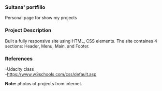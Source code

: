 
### Sultana' portfilio
Personal page for show my projects

### Project Description
Built a fully responsive site using HTML, CSS elements. The site containes 4 sections: Header, Menu, Main, and Footer.

### References
-Udacity class
<br />
-https://www.w3schools.com/css/default.asp


**Note:** photos of projects from internet.

